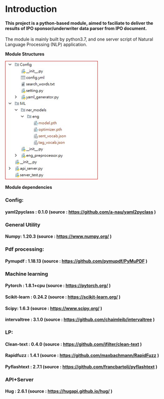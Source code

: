 # Introduction
#### This project is a python-based module, aimed  to faciliate to deliver the results of IPO sponsor/underwriter data parser from IPO document.

The module is mainly built by python3.7, and one server script of Natural Language Processing (NLP) application.

**Module Structures**


![](pic/structure.JPG)



**Module dependencies** 
### Config:
#### yaml2pyclass : 0.1.0 (source : https://github.com/a-nau/yaml2pyclass  )

### General Utility
#### Numpy: 1.20.3 (source : https://www.numpy.org/ )

### Pdf processing:
#### Pymupdf : 1.18.13 (source : https://github.com/pymupdf/PyMuPDF )


### Machine learning
#### Pytorch : 1.8.1+cpu (source : https://pytorch.org/  )
#### Scikit-learn : 0.24.2 (source : https://scikit-learn.org/ )
#### Scipy: 1.6.3 (source : https://www.scipy.org/ )
#### intervaltree : 3.1.0 (source : https://github.com/chaimleib/intervaltree )

### LP:
#### Clean-text : 0.4.0 (source : https://github.com/jfilter/clean-text )
#### Rapidfuzz : 1.4.1 (source : https://github.com/maxbachmann/RapidFuzz )
#### Pyflashtext : 2.7.1  (source :  https://github.com/francbartoli/pyflashtext )

### API+Server
#### Hug : 2.6.1 (source : https://hugapi.github.io/hug/ )
